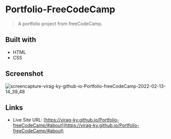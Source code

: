 # Portfolio-FreeCodeCamp

> A portfolio project from freeCodeCamp. 

## Built with 
* HTML
* CSS

## Screenshot
![screencapture-virag-ky-github-io-Portfolio-freeCodeCamp-2022-02-13-14_39_48](https://user-images.githubusercontent.com/79658534/153753733-c712502b-a2a1-4635-b51e-b92b5f7dea33.png)

## Links
* Live Site URL: [https://virag-ky.github.io/Portfolio-freeCodeCamp/#about](https://virag-ky.github.io/Portfolio-freeCodeCamp/#about)


